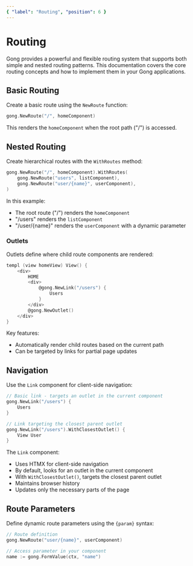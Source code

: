 ```yaml
---
{ "label": "Routing", "position": 6 }
---
```


# Routing

Gong provides a powerful and flexible routing system that supports both simple and nested routing patterns. This documentation covers the core routing concepts and how to implement them in your Gong applications.

## Basic Routing

Create a basic route using the `NewRoute` function:

```go
gong.NewRoute("/", homeComponent)
```

This renders the `homeComponent` when the root path ("/") is accessed.

## Nested Routing

Create hierarchical routes with the `WithRoutes` method:

```go
gong.NewRoute("/", homeComponent).WithRoutes(
    gong.NewRoute("users", listComponent),
    gong.NewRoute("user/{name}", userComponent),
)
```

In this example:

- The root route ("/") renders the `homeComponent`
- "/users" renders the `listComponent`
- "/user/{name}" renders the `userComponent` with a dynamic parameter

### Outlets

Outlets define where child route components are rendered:

```go
templ (view homeView) View() {
    <div>
        HOME
        <div>
            @gong.NewLink("/users") {
                Users
            }
        </div>
        @gong.NewOutlet()
    </div>
}
```

Key features:

- Automatically render child routes based on the current path
- Can be targeted by links for partial page updates

## Navigation

Use the `Link` component for client-side navigation:

```go
// Basic link - targets an outlet in the current component
gong.NewLink("/users") {
    Users
}

// Link targeting the closest parent outlet
gong.NewLink("/users").WithClosestOutlet() {
    View User
}
```

The `Link` component:

- Uses HTMX for client-side navigation
- By default, looks for an outlet in the current component
- With `WithClosestOutlet()`, targets the closest parent outlet
- Maintains browser history
- Updates only the necessary parts of the page

## Route Parameters

Define dynamic route parameters using the `{param}` syntax:

```go
// Route definition
gong.NewRoute("user/{name}", userComponent)

// Access parameter in your component
name := gong.FormValue(ctx, "name")
```
